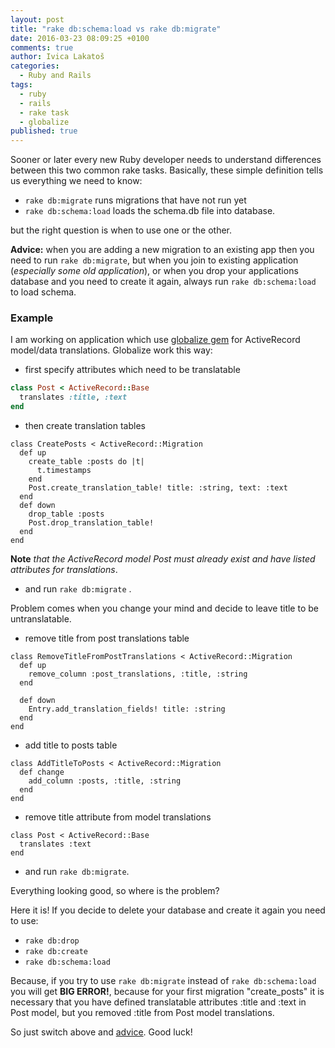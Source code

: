 ```yaml
---
layout: post
title: "rake db:schema:load vs rake db:migrate"
date: 2016-03-23 08:09:25 +0100
comments: true
author: Ivica Lakatoš
categories:
  - Ruby and Rails
tags:
  - ruby
  - rails
  - rake task
  - globalize
published: true
---
```


Sooner or later every new Ruby developer needs to understand  differences between this two common rake tasks. Basically, these simple definition tells us everything we need to know:

+ `rake db:migrate` runs migrations that have not run yet
+ `rake db:schema:load` loads the schema.db file into database.

but the right question is when to use one or the other.

**Advice:** <a id="advice"></a> when you are adding a new migration to an existing app then you need to run `rake db:migrate`, but when you join to existing application (_especially some old application_), or when you drop your applications database and you need to create it again, always run `rake db:schema:load` to load schema.

### Example

I am working on application which use [globalize gem](https://github.com/globalize/globalize) for ActiveRecord model/data translations. Globalize work this way:

+ first specify attributes which need to be translatable

``` ruby
class Post < ActiveRecord::Base
  translates :title, :text
end
```
<!--more-->

+ then create translation tables

```
class CreatePosts < ActiveRecord::Migration
  def up
    create_table :posts do |t|
      t.timestamps
    end
    Post.create_translation_table! title: :string, text: :text
  end
  def down
    drop_table :posts
    Post.drop_translation_table!
  end
end
```
**Note** _that the ActiveRecord model Post must already exist and have listed attributes for translations_.

+ and run `rake db:migrate` .

Problem comes when you change your mind and decide to leave title to be untranslatable. 

+ remove title from post translations table

```
class RemoveTitleFromPostTranslations < ActiveRecord::Migration
  def up
    remove_column :post_translations, :title, :string
  end

  def down
    Entry.add_translation_fields! title: :string
  end
end
```
+ add title to posts table

```
class AddTitleToPosts < ActiveRecord::Migration
  def change
    add_column :posts, :title, :string
  end
end
```
+ remove title attribute from model translations

```
class Post < ActiveRecord::Base
  translates :text
end
```
+ and run `rake db:migrate`.

Everything looking good, so where is the problem?

Here it is! If you decide to delete your database and create it again you need to use:

+ `rake db:drop`
+ `rake db:create`
+ `rake db:schema:load`

Because, if you try to use `rake db:migrate` instead of `rake db:schema:load` you will get **BIG ERROR!**, because for your first migration "create_posts" it is necessary that you have defined translatable attributes :title and :text in Post model, but you removed :title from Post model translations.

So just switch above and [advice](#advice). Good luck!




